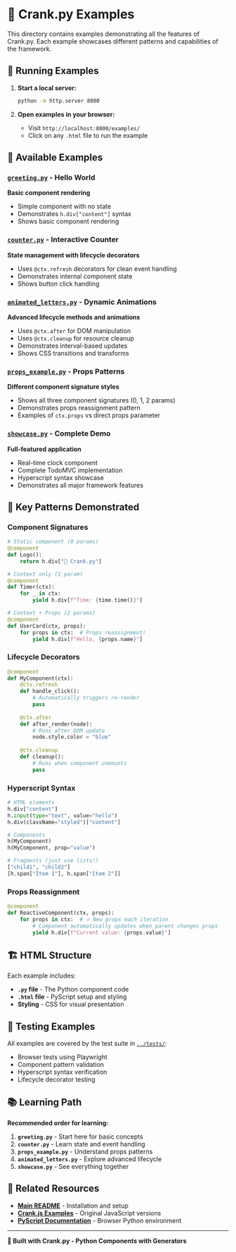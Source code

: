 # 🔧 Crank.py Examples

This directory contains examples demonstrating all the features of Crank.py. Each example showcases different patterns and capabilities of the framework.

## 🏃 Running Examples

1. **Start a local server:**
   ```bash
   python -m http.server 8000
   ```

2. **Open examples in your browser:**
   - Visit `http://localhost:8000/examples/`
   - Click on any `.html` file to run the example

## 📝 Available Examples

### [`greeting.py`](greeting.py) - Hello World
**Basic component rendering**
- Simple component with no state
- Demonstrates `h.div["content"]` syntax
- Shows basic component rendering

### [`counter.py`](counter.py) - Interactive Counter  
**State management with lifecycle decorators**
- Uses `@ctx.refresh` decorators for clean event handling
- Demonstrates internal component state
- Shows button click handling

### [`animated_letters.py`](animated_letters.py) - Dynamic Animations
**Advanced lifecycle methods and animations**
- Uses `@ctx.after` for DOM manipulation
- Uses `@ctx.cleanup` for resource cleanup
- Demonstrates interval-based updates
- Shows CSS transitions and transforms

### [`props_example.py`](props_example.py) - Props Patterns
**Different component signature styles**
- Shows all three component signatures (0, 1, 2 params)
- Demonstrates props reassignment pattern
- Examples of `ctx.props` vs direct props parameter

### [`showcase.py`](showcase.py) - Complete Demo
**Full-featured application**
- Real-time clock component
- Complete TodoMVC implementation
- Hyperscript syntax showcase
- Demonstrates all major framework features

## 🎯 Key Patterns Demonstrated

### Component Signatures
```python
# Static component (0 params)
@component
def Logo():
    return h.div["🔧 Crank.py"]

# Context only (1 param)
@component
def Timer(ctx):
    for _ in ctx:
        yield h.div[f"Time: {time.time()}"]

# Context + Props (2 params)
@component
def UserCard(ctx, props):
    for props in ctx:  # Props reassignment!
        yield h.div[f"Hello, {props.name}"]
```

### Lifecycle Decorators
```python
@component
def MyComponent(ctx):
    @ctx.refresh
    def handle_click():
        # Automatically triggers re-render
        pass
    
    @ctx.after
    def after_render(node):
        # Runs after DOM update
        node.style.color = "blue"
    
    @ctx.cleanup
    def cleanup():
        # Runs when component unmounts
        pass
```

### Hyperscript Syntax
```python
# HTML elements
h.div["content"]
h.input(type="text", value="hello")
h.div(className="styled")["content"]

# Components
h(MyComponent)
h(MyComponent, prop="value")

# Fragments (just use lists!)
["child1", "child2"]
[h.span["Item 1"], h.span["Item 2"]]
```

### Props Reassignment
```python
@component
def ReactiveComponent(ctx, props):
    for props in ctx:  # 🔥 New props each iteration
        # Component automatically updates when parent changes props
        yield h.div[f"Current value: {props.value}"]
```

## 🏗️ HTML Structure

Each example includes:
- **`.py` file** - The Python component code
- **`.html` file** - PyScript setup and styling
- **Styling** - CSS for visual presentation

## 🧪 Testing Examples

All examples are covered by the test suite in [`../tests/`](../tests/):
- Browser tests using Playwright
- Component pattern validation
- Hyperscript syntax verification
- Lifecycle decorator testing

## 📚 Learning Path

**Recommended order for learning:**

1. **`greeting.py`** - Start here for basic concepts
2. **`counter.py`** - Learn state and event handling  
3. **`props_example.py`** - Understand props patterns
4. **`animated_letters.py`** - Explore advanced lifecycle
5. **`showcase.py`** - See everything together

## 🔗 Related Resources

- **[Main README](../README.md)** - Installation and setup
- **[Crank.js Examples](https://crank.js.org/guides/examples)** - Original JavaScript versions
- **[PyScript Documentation](https://pyscript.net/)** - Browser Python environment

---

**🔧 Built with Crank.py - Python Components with Generators**
